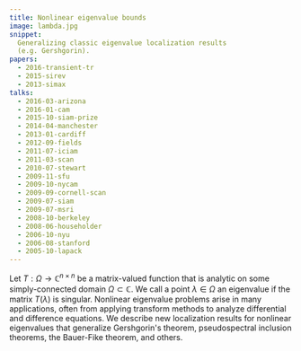```yaml
---
title: Nonlinear eigenvalue bounds
image: lambda.jpg
snippet:
  Generalizing classic eigenvalue localization results
  (e.g. Gershgorin).
papers:
  - 2016-transient-tr
  - 2015-sirev
  - 2013-simax
talks:
  - 2016-03-arizona
  - 2016-01-cam
  - 2015-10-siam-prize
  - 2014-04-manchester
  - 2013-01-cardiff
  - 2012-09-fields
  - 2011-07-iciam
  - 2011-03-scan
  - 2010-07-stewart
  - 2009-11-sfu
  - 2009-10-nycam
  - 2009-09-cornell-scan
  - 2009-07-siam
  - 2009-07-msri
  - 2008-10-berkeley
  - 2008-06-householder
  - 2006-10-nyu
  - 2006-08-stanford
  - 2005-10-lapack
---
```


Let $T : \Omega \rightarrow \mathbb{C}^{n \times n}$ be a matrix-valued
function that is analytic on some simply-connected domain $\Omega
\subset \mathbb{C}$.  We call a point $\lambda \in \Omega$ an eigenvalue if
the matrix $T(\lambda)$ is singular.  Nonlinear eigenvalue problems
arise in many applications, often from applying transform methods to
analyze differential and difference equations.  We describe new
localization results for nonlinear eigenvalues that generalize
Gershgorin's theorem, pseudospectral inclusion theorems, the
Bauer-Fike theorem, and others.
